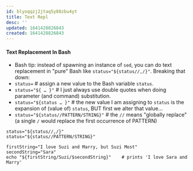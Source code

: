```yaml
---
id: blyoqqzj2jtaq5y88zbu4yt
title: Text Repl
desc: ''
updated: 1641428826843
created: 1641428826843
---
```



#### Text Replacement In Bash

- Bash tip: instead of spawning an instance of `sed`, you can do text replacement in "pure" Bash like `status="${status//,/}"`. Breaking that down:
- `status=`   # assign a new value to the Bash variable `status`.
- `status="${ … }"` # I just always use double quotes when doing parameter (and command) substitution.
- `status="${status … }"` # the new value I am assigning to `status` is the expansion of (value of) `status`, BUT first we alter that value…
- `status="${status//PATTERN/STRING}"` # the `//` means "globally replace" (a single `/` would replace the first occurrence of PATTERN)

```shell
status="${status//,/}"
status="${status//PATTERN/STRING}"

firstString="I love Suzi and Marry, but Suzi Most"
secondString="Sara"
echo "${firstString/Suzi/$secondString}"    # prints 'I love Sara and Marry'
```

